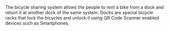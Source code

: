 The bicycle sharing system allows 
the people to rent a bike from a dock and return it at another dock of the same system. Docks are special 
bicycle racks that lock the bicycles and unlock it using QR Code Scanner enabled devices such as 
Smartphones.
